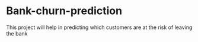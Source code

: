 # Bank-churn-prediction
This project will help in predicting which customers are at the risk of leaving the bank 

